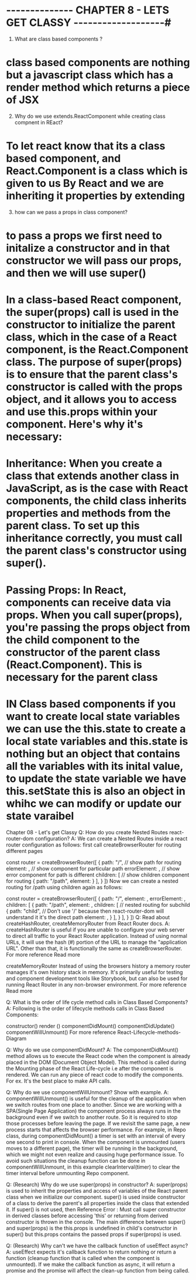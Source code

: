 # -------------- CHAPTER 8 - LETS GET CLASSY -------------------#

1. What are class based components ?

# class based components are nothing but a javascript class which has a render method which returns a piece of JSX

2. Why do we use extends.ReactComponent while creating class compnent in REact?

# To let react know that its a class based component, and React.Component is a class which is given to us By React and we are inheriting it properties by extending

3. how can we pass a props in class component?

# to pass a props we first need to initalize a constructor and in that constructor we will pass our props, and then we will use super()

# In a class-based React component, the super(props) call is used in the constructor to initialize the parent class, which in the case of a React component, is the React.Component class. The purpose of super(props) is to ensure that the parent class's constructor is called with the props object, and it allows you to access and use this.props within your component. Here's why it's necessary:

# Inheritance: When you create a class that extends another class in JavaScript, as is the case with React components, the child class inherits properties and methods from the parent class. To set up this inheritance correctly, you must call the parent class's constructor using super().

# Passing Props: In React, components can receive data via props. When you call super(props), you're passing the props object from the child component to the constructor of the parent class (React.Component). This is necessary for the parent class

# IN Class based components if you want to create local state variables we can use the this.state to create a local state variables and this.state is nothing but an object that contains all the variables with its inital value, to update the state variable we have this.setState this is also an object in whihc we can modify or update our state varaibel

Chapter 08 - Let's get Classy
Q: How do you create Nested Routes react-router-dom configuration?
A: We can create a Nested Routes inside a react router configuration as follows: first call createBrowserRouter for routing different pages

const router = createBrowserRouter([
{
path: "/", // show path for routing
element: <Parent />, // show component for particular path
errorElement: <Error />, // show error component for path is different
children: [ // show children component for routing
{
path: "/path",
element: <Child />
}
],
}
])
Now we can create a nested routing for /path using children again as follows:

const router = createBrowserRouter([
{
path: "/",
element: <Parent />,
errorElement: <Error />,
children: [
{
path: "/path",
element: <Child />,
children: [ // nested routing for subchild
{
path: "child", // Don't use '/' because then react-router-dom will understand it it's the direct path
element: <SubChild />,
}
],
}
],
}
])
Q: Read about createHashRouter, createMemoryRouter from React Router docs.
A: createHashRouter is useful if you are unable to configure your web server to direct all traffic to your React Router application. Instead of using normal URLs, it will use the hash (#) portion of the URL to manage the "application URL". Other than that, it is functionally the same as createBrowserRouter. For more reference Read more

createMemoryRouter Instead of using the browsers history a memory router manages it's own history stack in memory. It's primarily useful for testing and component development tools like Storybook, but can also be used for running React Router in any non-browser environment. For more reference Read more

Q: What is the order of life cycle method calls in Class Based Components?
A: Following is the order of lifecycle methods calls in Class Based Components:

constructor()
render ()
componentDidMount()
componentDidUpdate()
componentWillUnmount()
For more reference React-Lifecycle-methods-Diagram

Q: Why do we use componentDidMount?
A: The componentDidMount() method allows us to execute the React code when the component is already placed in the DOM (Document Object Model). This method is called during the Mounting phase of the React Life-cycle i.e after the component is rendered. We can run any piece of react code to modify the components. For ex. It's the best place to make API calls.

Q: Why do we use componentWillUnmount? Show with example.
A: componentWillUnmount() is useful for the cleanup of the application when we switch routes from one place to another. Since we are working with a SPA(Single Page Application) the component process always runs in the background even if we switch to another route. So it is required to stop those processes before leaving the page. If we revisit the same page, a new process starts that affects the browser performance. For example, in Repo class, during componentDidMount() a timer is set with an interval of every one second to print in console. When the component is unmounted (users moves to a different page), the timer will be running in the background, which we might not even realize and causing huge performance issue. To avoid such situations the cleanup function can be done in componentWillUnmount, in this example clearInterval(timer) to clear the timer interval before unmounting Repo component.

Q: (Research) Why do we use super(props) in constructor?
A: super(props) is used to inherit the properties and access of variables of the React parent class when we initialize our component. super() is used inside constructor of a class to derive the parent's all properties inside the class that extended it. If super() is not used, then Reference Error : Must call super constructor in derived classes before accessing 'this' or returning from derived constructor is thrown in the console. The main difference between super() and super(props) is the this.props is undefined in child's constructor in super() but this.props contains the passed props if super(props) is used.

Q: (Research) Why can't we have the callback function of useEffect async?
A: useEffect expects it's callback function to return nothing or return a function (cleanup function that is called when the component is unmounted). If we make the callback function as async, it will return a promise and the promise will affect the clean-up function from being called.
